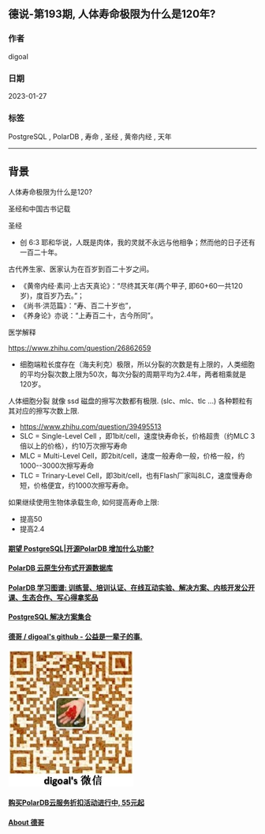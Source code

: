 ## 德说-第193期, 人体寿命极限为什么是120年?    
                                                          
### 作者                                                          
digoal                                                          
                                                          
### 日期                                                          
2023-01-27                                                       
                                                          
### 标签                                                          
PostgreSQL , PolarDB , 寿命 , 圣经 , 黄帝内经 , 天年                                   
                                                          
----                                                          
                                                          
## 背景    
人体寿命极限为什么是120?  
  
圣经和中国古书记载  
  
圣经  
- 创 6:3	耶和华说，人既是肉体，我的灵就不永远与他相争；然而他的日子还有一百二十年。  
  
古代养生家、医家认为在百岁到百二十岁之间。  
- 《黄帝内经·素问·上古天真论》：“尽终其天年(两个甲子, 即60+60一共120岁)，度百岁乃去。”；  
- 《尚书·洪范篇》：“寿、百二十岁也”，  
- 《养身论》亦说：“上寿百二十，古今所同”。  
  
医学解释  
  
https://www.zhihu.com/question/26862659  
- 细胞端粒长度存在（海夫利克）极限，所以分裂的次数是有上限的，人类细胞的平均分裂次数上限为50次，每次分裂的周期平均为2.4年，两者相乘就是120岁。  
  
人体细胞分裂 就像 ssd 磁盘的擦写次数都有极限. (slc、mlc、tlc ...) 各种颗粒有其对应的擦写次数上限.   
- https://www.zhihu.com/question/39495513  
- SLC = Single-Level Cell ，即1bit/cell，速度快寿命长，价格超贵（约MLC 3倍以上的价格），约10万次擦写寿命      
- MLC = Multi-Level Cell，即2bit/cell，速度一般寿命一般，价格一般，约1000--3000次擦写寿命      
- TLC = Trinary-Level Cell，即3bit/cell，也有Flash厂家叫8LC，速度慢寿命短，价格便宜，约1000次擦写寿命。  
  
  
如果继续使用生物体承载生命, 如何提高寿命上限:   
- 提高50  
- 提高2.4  
  
  
  
#### [期望 PostgreSQL|开源PolarDB 增加什么功能?](https://github.com/digoal/blog/issues/76 "269ac3d1c492e938c0191101c7238216")
  
  
#### [PolarDB 云原生分布式开源数据库](https://github.com/ApsaraDB "57258f76c37864c6e6d23383d05714ea")
  
  
#### [PolarDB 学习图谱: 训练营、培训认证、在线互动实验、解决方案、内核开发公开课、生态合作、写心得拿奖品](https://www.aliyun.com/database/openpolardb/activity "8642f60e04ed0c814bf9cb9677976bd4")
  
  
#### [PostgreSQL 解决方案集合](../201706/20170601_02.md "40cff096e9ed7122c512b35d8561d9c8")
  
  
#### [德哥 / digoal's github - 公益是一辈子的事.](https://github.com/digoal/blog/blob/master/README.md "22709685feb7cab07d30f30387f0a9ae")
  
  
![digoal's wechat](../pic/digoal_weixin.jpg "f7ad92eeba24523fd47a6e1a0e691b59")
  
  
#### [购买PolarDB云服务折扣活动进行中, 55元起](https://www.aliyun.com/activity/new/polardb-yunparter?userCode=bsb3t4al "e0495c413bedacabb75ff1e880be465a")
  
  
#### [About 德哥](https://github.com/digoal/blog/blob/master/me/readme.md "a37735981e7704886ffd590565582dd0")
  
